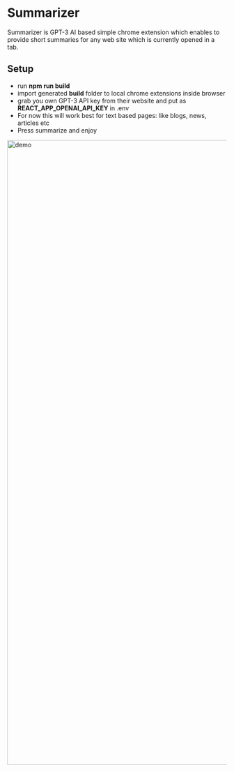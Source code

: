 # Summarizer

Summarizer is GPT-3 AI based simple chrome extension which enables to provide short summaries for any web site which is currently opened in a tab.

## Setup
- run **npm run build**
- import generated **build** folder to local chrome extensions inside browser
- grab you own GPT-3 API key from their website and put as **REACT_APP_OPENAI_API_KEY** in .env
- For now this will work best for text based pages: like blogs, news, articles etc
- Press summarize and enjoy
<img width="1432" alt="demo" src="https://user-images.githubusercontent.com/52739644/205462914-d2e17fa8-d8f5-41b5-9cc6-76ef67f307a3.png">
